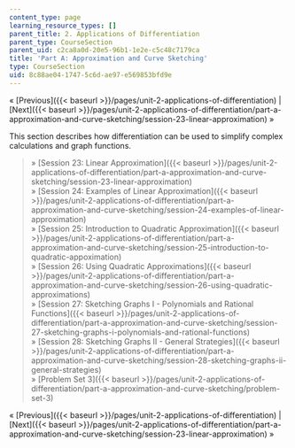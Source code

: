 ```yaml
---
content_type: page
learning_resource_types: []
parent_title: 2. Applications of Differentiation
parent_type: CourseSection
parent_uid: c2ca8a0d-20e5-96b1-1e2e-c5c48c7179ca
title: 'Part A: Approximation and Curve Sketching'
type: CourseSection
uid: 8c88ae04-1747-5c6d-ae97-e569853bfd9e
---
```


« [Previous]({{< baseurl >}}/pages/unit-2-applications-of-differentiation) | [Next]({{< baseurl >}}/pages/unit-2-applications-of-differentiation/part-a-approximation-and-curve-sketching/session-23-linear-approximation) »

This section describes how differentiation can be used to simplify complex calculations and graph functions.

> » [Session 23: Linear Approximation]({{< baseurl >}}/pages/unit-2-applications-of-differentiation/part-a-approximation-and-curve-sketching/session-23-linear-approximation)  
> » [Session 24: Examples of Linear Approximation]({{< baseurl >}}/pages/unit-2-applications-of-differentiation/part-a-approximation-and-curve-sketching/session-24-examples-of-linear-approximation)  
> » [Session 25: Introduction to Quadratic Approximation]({{< baseurl >}}/pages/unit-2-applications-of-differentiation/part-a-approximation-and-curve-sketching/session-25-introduction-to-quadratic-appoximation)  
> » [Session 26: Using Quadratic Approximations]({{< baseurl >}}/pages/unit-2-applications-of-differentiation/part-a-approximation-and-curve-sketching/session-26-using-quadratic-approximations)  
> » [Session 27: Sketching Graphs I - Polynomials and Rational Functions]({{< baseurl >}}/pages/unit-2-applications-of-differentiation/part-a-approximation-and-curve-sketching/session-27-sketching-graphs-i-polynomials-and-rational-functions)  
> » [Session 28: Sketching Graphs II - General Strategies]({{< baseurl >}}/pages/unit-2-applications-of-differentiation/part-a-approximation-and-curve-sketching/session-28-sketching-graphs-ii-general-strategies)  
> » [Problem Set 3]({{< baseurl >}}/pages/unit-2-applications-of-differentiation/part-a-approximation-and-curve-sketching/problem-set-3)

« [Previous]({{< baseurl >}}/pages/unit-2-applications-of-differentiation) | [Next]({{< baseurl >}}/pages/unit-2-applications-of-differentiation/part-a-approximation-and-curve-sketching/session-23-linear-approximation) »